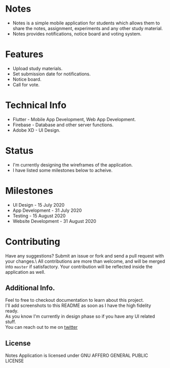 # Notes
* Notes is a simple mobile application for students which allows them to share the notes, assignment, experiments  and any other study material.
* Notes provides notifications, notice board and voting system.  

# Features
* Upload study materials.
* Set submission date for notifications.
* Notice board.
* Call for vote.

# Technical Info
* Flutter - Mobile App Development, Web App Development.
* Firebase - Database and other server functions.
* Adobe XD - UI Design.

# Status
* I'm currently designing the wireframes of the application.
* I have listed some milestones below to acheive.

# Milestones
* UI Design - 15 July 2020
* App Development -  31 July 2020
* Testing - 15 August 2020
* Website Development - 31 August 2020

# Contributing
Have any suggestions? Submit an issue or fork and send a pull request with your changes.\ All contributions are more than welcome, and will be merged into `master` if satisfactory.
Your contribution will be reflected inside the application as well.

## Additional Info.
Feel to free to checkout documentation to learn about this project.\
I'll add screenshots to this README as soon as I have the high fidelity ready.\
As you know I'm currently in design phase so if you have any UI related stuff.\
You can reach out to me on [twitter](https://twitter.com/gupta_shrinath)

## License
Notes Application is licensed under GNU AFFERO GENERAL PUBLIC LICENSE